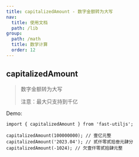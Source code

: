 ```yaml
---
title: capitalizedAmount - 数字金额转为大写
nav:
  title: 使用文档
  path: /lib
group:
  path: /math
  title: 数学计算
  order: 12
---
```


## capitalizedAmount

> 数字金额转为大写
>
> 注意：最大只支持到千亿

Demo:

```tsx | pure
import { capitalizedAmount } from 'fast-utiljs';

capitalizedAmount(100000000); // 壹亿元整
capitalizedAmount('2023.04'); // 贰仟零贰拾叁元肆分
capitalizedAmount(-1024); // 欠壹仟零贰拾肆元整
```
